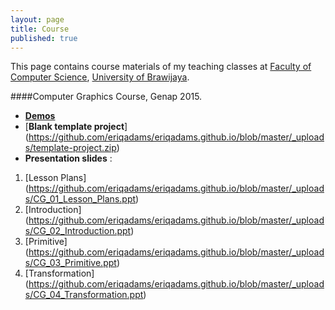 ```yaml
---
layout: page
title: Course
published: true
---
```


This page contains course materials of my teaching classes at [Faculty of Computer Science](http://ptiik.ub.ac.id), [University of Brawijaya](http://www.ub.ac.id).

####Computer Graphics Course, Genap 2015.
- [**Demos**](https://github.com/eriqadams/computer-graphics)
- [**Blank template project**] (https://github.com/eriqadams/eriqadams.github.io/blob/master/_uploads/template-project.zip)
- **Presentation slides** :
1. [Lesson Plans] (https://github.com/eriqadams/eriqadams.github.io/blob/master/_uploads/CG_01_Lesson_Plans.ppt)
2. [Introduction] (https://github.com/eriqadams/eriqadams.github.io/blob/master/_uploads/CG_02_Introduction.ppt)
3. [Primitive] (https://github.com/eriqadams/eriqadams.github.io/blob/master/_uploads/CG_03_Primitive.ppt)
4. [Transformation] (https://github.com/eriqadams/eriqadams.github.io/blob/master/_uploads/CG_04_Transformation.ppt)